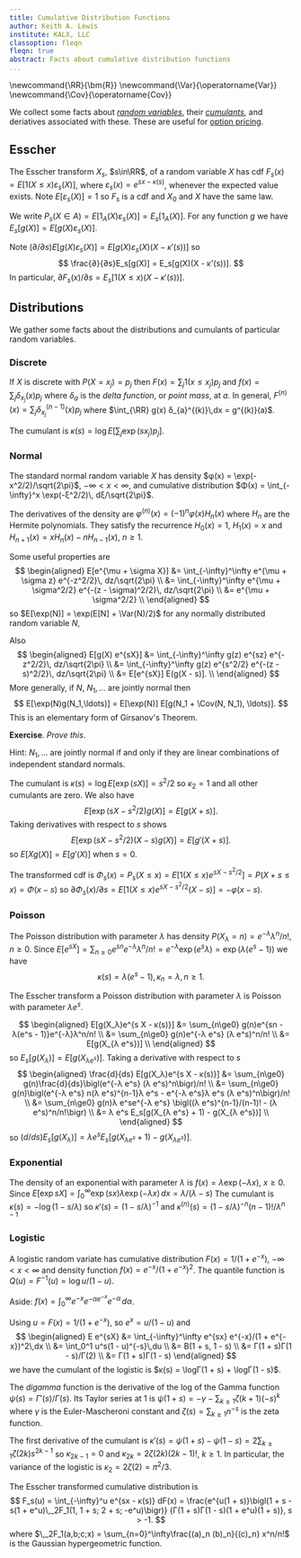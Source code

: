 ```yaml
---
title: Cumulative Distribution Functions
author: Keith A. Lewis
institute: KALX, LLC
classoption: fleqn
fleqn: true
abstract: Facts about cumulative distribution functions
...
```


\newcommand{\RR}{\bm{R}}
\newcommand{\Var}{\operatorname{Var}}
\newcommand{\Cov}{\operatorname{Cov}}

We collect some facts about [_random variables_](prob.html#random-variable),
their [_cumulants_](prob.html#cumulant), and deriatives associated with these.
These are useful for [option pricing](op.html).

## Esscher

The Esscher transform $X_s$, $s\in\RR$, of a random variable $X$
has cdf $F_s(x) = E[1(X\le x)ε_s(X)]$, where $ε_s(x) = e^{s x - κ(s)}$,
whenever the expected value exists.
Note $E[ε_s(X)] = 1$ so $F_s$ is a cdf and $X_0$ and $X$ have the same law.

We write $P_s(X\in A) = E[1_A(X)ε_s(X)] = E_s[1_A(X)]$.
For any function $g$ we have $E_s[g(X)] = E[g(X)ε_s(X)]$.

Note $(∂/∂s)E[g(X)ε_s(X)] = E[g(X)ε_s(X) (X - κ'(s))]$ so
$$
	\frac{∂}{∂s}E_s[g(X)] = E_s[g(X)(X - κ'(s))].
$$
In particular, $∂F_s(x)/∂s =  E_s[1(X\le x) (X - κ'(s))]$.

## Distributions

We gather some facts about the distributions and cumulants of particular random variables.

### Discrete

If $X$ is discrete with $P(X = x_j) = p_j$ then
$F(x) = \sum_j 1(x\le x_j) p_j$ and $f(x) = \sum_j δ_{x_j}(x) p_j$
where $δ_a$ is the _delta function_, or _point mass_, at $a$.
In general, $F^{(n)}(x) = \sum_j δ_{x_j}^{(n-1)}(x) p_j$ where $\int_{\RR} g(x) δ_{a}^{(k)}\,dx = g^{(k)}(a)$.

The cumulant is $κ(s) = \log E[\sum_j \exp(sx_j) p_j]$.

### Normal

The standard normal random variable $X$ has density $φ(x) = \exp(-x^2/2)/\sqrt{2\pi}$,
$-\infty < x < \infty$,
and cumulative distribution $Φ(x) = \int_{-\infty}^x \exp(-ξ^2/2)\, dξ/\sqrt{2\pi}$.

The derivatives of the density are $φ^{(n)}(x) = (-1)^nφ(x)H_n(x)$ where $H_n$ are the
Hermite polynomials. They satisfy the recurrence $H_0(x) = 1$, $H_1(x) = x$ and
$H_{n+1}(x) = x H_n(x) - n H_{n-1}(x)$, $n\ge 1$.

Some useful properties are 
$$
\begin{aligned}
E[e^{\mu + \sigma X}] &= \int_{-\infty}^\infty e^{\mu + \sigma z} e^{-z^2/2}\, dz/\sqrt{2\pi} \\
	&= \int_{-\infty}^\infty e^{\mu + \sigma^2/2} e^{-(z - \sigma)^2/2}\, dz/\sqrt{2\pi} \\
	&= e^{\mu + \sigma^2/2} \\
\end{aligned}
$$
so $E[\exp(N)] = \exp(E[N] + \Var(N)/2)$ for any normally distributed random variable $N$,

Also
$$
\begin{aligned}
E[g(X) e^{sX}] &= \int_{-\infty}^\infty g(z) e^{sz} e^{-z^2/2}\, dz/\sqrt{2\pi} \\
	&= \int_{-\infty}^\infty g(z) e^{s^2/2} e^{-(z - s)^2/2}\, dz/\sqrt{2\pi} \\
	&= E[e^{sX}] E(g(X - s)]. \\
\end{aligned}
$$
More generally, if $N$, $N_1, \ldots$ are jointly normal then
$$
E[\exp(N)g(N_1,\ldots)] = E[\exp(N)] E[g(N_1 + \Cov(N, N_1), \ldots)].
$$
This is an elementary form of Girsanov's Theorem.

__Exercise__. _Prove this_.

Hint: $N_1, \ldots$ are jointly normal if and only if 
they are linear combinations of independent standard normals.

The cumulant is $κ(s) = \log E[\exp(sX)] = s^2/2$ so $κ_2 = 1$ and all other
cumulants are zero. We also have
$$
	E[\exp(s X - s^2/2)g(X)] = E[g(X + s)].
$$
Taking derivatives with respect to $s$ shows
$$
	E[\exp(s X - s^2/2)(X - s)g(X)] = E[g'(X + s)].
$$
so $E[X g(X)] = E[g'(X)]$ when $s = 0$.

The transformed cdf is
$Φ_s(x) = P_s(X\le x) = E[1(X\le x) e^{sX - s^2/2}] = P(X + s\le x) = Φ(x - s)$
so $∂Φ_s(x)/∂s = E[1(X\le x) e^{sX - s^2/2}(X - s)] = -φ(x - s)$.

### Poisson

The Poisson distribution with parameter $λ$ has density
$P(X_λ = n) = e^{-λ}λ^n/n!$, $n\ge 0$.
Since $E[e^{s X}] = \sum_{n\ge 0} e^{sn} e^{-λ}λ^n/n! 
= e^{-λ}\exp(e^sλ) = \exp(λ(e^s - 1))$
we have
$$
κ(s) = λ(e^s - 1), κ_n = λ, n\ge 1.
$$

The Esscher transform a Poisson distribution with parameter $λ$
is Poisson with parameter $λe^s$.

$$
\begin{aligned}
	E[g(X_λ)e^{s X - κ(s)}]
	&= \sum_{n\ge0} g(n)e^{sn - λ(e^s - 1)}e^{-λ}λ^n/n! \\
	&= \sum_{n\ge0} g(n)e^{-λ e^s} (λ e^s)^n/n! \\
	&= E[g(X_{λ e^s})] \\
\end{aligned}
$$
so $E_s[g(X_λ)] = E[g(X_{λ e^s})]$.
Taking a derivative with respect to $s$
$$
\begin{aligned}
	\frac{d}{ds} E[g(X_λ)e^{s X - κ(s)}]
	&= \sum_{n\ge0} g(n)\frac{d}{ds}\bigl(e^{-λ e^s} (λ e^s)^n\bigr)/n! \\
	&= \sum_{n\ge0} g(n)\bigl(e^{-λ e^s} n(λ e^s)^{n-1}λ e^s - e^{-λ e^s}λ e^s (λ e^s)^n\bigr)/n! \\
	&= \sum_{n\ge0} g(n)λ e^se^{-λ e^s} \bigl((λ e^s)^{n-1}/(n-1)! - (λ e^s)^n/n!\bigr) \\
	&= λ e^s E_s[g(X_{λ e^s} + 1) - g(X_{λ e^s})] \\
\end{aligned}
$$
so $(d/ds)E_s[g(X_λ)] = λ e^s E_s[g(X_{λ e^s} + 1) - g(X_{λ e^s})]$.

### Exponential

The density of an exponential with parameter $λ$ is $f(x) = λ\exp(-λ x)$, $x\ge 0$.
Since $E[\exp sX] = \int_0^\infty \exp(sx)  λ\exp(-λ x)\,dx = λ/(λ - s)$
The cumulant is $κ(s) = -\log(1 - s/λ)$ so $κ'(s) = (1 - s/λ)^{-1}$
and $κ^{(n)}(s) = (1 - s/λ)^{-n}(n - 1)!/λ^{n-1}$

### Logistic

A logistic random variate has cumulative distribution $F(x) = 1/(1 + e^{-x})$,
$-\infty < x < \infty$ and
density function $f(x) = e^{-x}/(1 + e^{-x})^2$.
The quantile function is $Q(u) = F^{-1}(u) = \log u/(1-u)$.

Aside: $f(x) = \int_0^\infty e^{-x} e^{-\alpha e^{-x}} e^{-\alpha}\,d\alpha$.

Using $u = F(x) = 1/(1 + e^{-x})$, so $e^x = u/(1 - u)$ and
$$
\begin{aligned}
E e^{sX} &= \int_{-\infty}^\infty e^{sx} e^{-x}/(1 + e^{-x})^2\,dx \\
    &= \int_0^1 u^s(1 - u)^{-s}\,du \\
    &= B(1 + s, 1 - s) \\
    &= Γ(1 + s)Γ(1 - s)/Γ(2) \\
    &= Γ(1 + s)Γ(1 - s)
\end{aligned}
$$
we have the cumulant of the logistic is $κ(s) = \logΓ(1 + s) + \logΓ(1 - s)$.

The _digamma_ function is the derivative of the log of the Gamma function
$\psi(s) = Γ'(s)/Γ(s)$. Its Taylor series at $1$ is
$\psi(1 + s) = -\gamma - \sum_{k\ge 1} \zeta(k+1)(-s)^k$ where
$\gamma$ is the Euler-Mascheroni constant and $\zeta(s) = \sum_{k\ge 1} n^{-s}$
is the zeta function.

The first derivative of the cumulant is $κ'(s) = \psi(1 + s) - \psi(1 - s)
= 2\sum_{k\ge 1} \zeta(2k)s^{2k  - 1}$
so $κ_{2k-1} = 0$ and $κ_{2k} = 2\zeta(2k)(2k-1)!$, $k\ge1$.
In particular, the variance of the logistic is $κ_2 = 2\zeta(2) = \pi^2/3$.

The Esscher transformed cumulative distribution is
$$
	F_s(u) = \int_{-\infty}^u e^{sx - κ(s)} dF(x)
	= \frac{e^{u(1 + s)}\bigl(1 + s - s(1 + e^u)\,_2F_1(1, 1 + s; 2 + s; -e^u)\bigr)}
	{Γ(1 + s)Γ(1 - s)(1 + e^u)(1 + s)}, s > -1.
$$
where $\,_2F_1(a,b;c;x) = \sum_{n=0}^\infty\frac{(a)_n (b)_n}{(c)_n} x^n/n!$
is the Gaussian hypergeometric function.

<!--
Using
$$
\begin{aligned}
	\,_2F_1(a,b;c;x) &= (-x)^{-a}\frac{Γ(c)Γ(b - a)}{Γ(b)Γ(c - a)}\,_2F_1(a, a - c + 1; a - b + 1;1/x) \\
		&\quad + (-x)^{-b}\frac{Γ(c)Γ(a - b)}{Γ(a)Γ(c - b)}\,_2F_1(b - c + 1, b; b - a + 1;1/x)
\end{aligned}
$$
so
$$
\begin{aligned}
	\,_2F_1(1,1+s;2+s;-e^u) 
		&= e^{-au}\frac{Γ(2 + s)Γ(s)}{Γ(1 + s)Γ(1 + s)}\,_2F_1(1, -s; 1 - s;-e^{-u}) \\
		&\quad + e^{-bu}\frac{Γ(2 + s)Γ(-s)}{Γ(1 + s)Γ(1)}\,_2F_1(0, 1 + s; 1 + s;-e^{-u}) \\
		&= e^{-au}\frac{Γ(2 + s)Γ(s)}{Γ(1 + s)^2}\,_2F_1(1, -s; 1 - s;-e^{-u}) \\
		&\quad + e^{-bu}\frac{Γ(2 + s)Γ(-s)}{Γ(1 + s)}\,_2F_1(0, 1 + s; 1 + s;-e^{-u}) \\
\end{aligned}
$$

## Scratch

$E[g(X)e^{s X - κ(s)}] = E[g(h(X,s))]$ for some $h$? $h(X,s) = X + s$ if $X$ std normal.

$E[g(X)e^{s X - κ(s)}(X - κ'(s)] = E[g'(h(X,s))dh(X,s)/ds]$.

Note $E[X^ne^{sX}] = (d/ds)^s E[e^{sX}]
= e^{κ(s)}\sum_{k=0}^n B_{n,k}(κ'(s), \ldots, κ^{(n-k+1)}(s))$.

Note $E[g(X)e^{sX - κ(s)}] = E[\sum_{n\ge 0} g^{(n)}(0) X^n/n! e^{sX - κ(s)}]
= \sum_{n\ge 0} g^{(n)}(0)/n! \sum_{k=0}^n B_{n,k}(κ'(s), \ldots, κ^{(n-k+1)}(s))
= \sum_{k\ge 0} \sum_{n\ge k} D^ng(0)/n! B_{n,k}(κ'(s), \ldots, κ^{(n-k+1)}(s))$

$1 = E[e^{sX - κ(s)}]$.

$0 = E[e^{s X - κ(s)}(X - κ'(s))]$.

$e^{κ(s)} = E[e^{sX}]$.

$e^{κ(s)}κ'(s) = E[Xe^{sX}]$.

$e^{κ(s)}(κ''(s) + κ'(s)^2) = E[X^2e^{sX}]$

$e^{κ(s)}(κ'''(s) + 2κ'(s)κ''(s) + κ'(s)((κ''(x) + κ'(s)^2))
= e^{κ(s)}(κ'''(s) + 3κ''(s)κ'(s) + κ'(s)^3) = E[X^3e^{sX}]$

$\sum_{k=1}^n B_{n,k}(κ'(s), \ldots, κ^{(n-k+1)}(s)) = E[X^ne^{sX - κ(s)}]$.

$B_{n,k}(x_1,\ldots,x_{n-k+1}) = \sum_{j=0}^{n-k}\binom{n-1}{j}B_{n-j+1,k-1}(x_1,\ldots,x_{n-j+1})x_{j+1}$,
$B_{0,0} = 1$, $B_{n,0} = 0$, $B_{0,k} = 0$.

$
E[g(X) e^{sX - κ(s)}]
E[\sum_n g^{(n)}(0) X^n/n! e^{sX - κ(s)}]
= \sum_n  g^{(n)}(0)/n! \sum_{k=1}^n B_{n,k}(κ'(s), \ldots, κ^{(n-k+1)}(s))
= \sum_{k=1}^\infty \sum_{n=k}^\infty a_n t^n/n!  B_{n,k}(κ'(s), \ldots, κ^{(n-k+1)}(s))
=~ \sum_{k=1}^\infty (\sum_{m=1}^\infty κ^{(m)}(s)t^m/m!)^k
=~ \sum_{k=1}^\infty (kappa(s + t))^k
$


$E[Xe^{s X - κ(s)}(X - κ'(s))]
=E[X^2e^{s X - κ(s)} - κ'(s)Xe^{s X - κ(s)}]
=κ''(s) + κ'(s)^2 - κ'(s)κ'(s) = κ''(s) = (d/ds)κ'(s) = (d/ds)(X + κ'(s))$

$E[X^2e^{s X - κ(s)}(X - κ'(s))]
=E[X^3e^{s X - κ(s)} - κ'(s)X^2e^{s X - κ(s)}]
=κ'''(s) + 3κ''(s)κ'(s) + κ'(s)^3 - κ'(s)(κ''(s) + κ'(s)^2)
=κ'''(s) + 2κ''(s)κ'(s) - κ'(s)^3$.

-->
